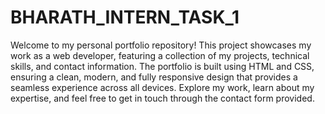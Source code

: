 # BHARATH_INTERN_TASK_1
Welcome to my personal portfolio repository! This project showcases my work as a web developer, featuring a collection of my projects, technical skills, and contact information. The portfolio is built using HTML and CSS, ensuring a clean, modern, and fully responsive design that provides a seamless experience across all devices. Explore my work, learn about my expertise, and feel free to get in touch through the contact form provided.

